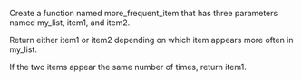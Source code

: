 Create a function named more_frequent_item that has three parameters named my_list, item1, and item2.

Return either item1 or item2 depending on which item appears more often in my_list.

If the two items appear the same number of times, return item1.